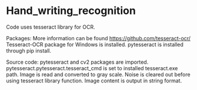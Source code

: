 # Hand_writing_recognition
Code uses tesseract library for OCR. 

Packages:
More information can be found https://github.com/tesseract-ocr/
Tesseract-OCR package for Windows is installed.
pytesseract is installed through pip install.


Source code:
pytesseract and cv2 packages are imported.
pytesseract.pytesseract.tesseract_cmd is set to installed tesseract.exe path.
Image is read and converted to gray scale.
Noise is cleared out before using tesseract library function.
Image content is output in string format.
